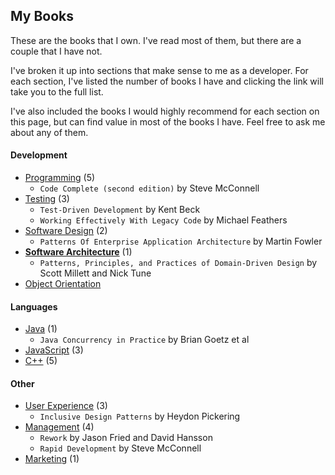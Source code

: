 ## My Books

These are the books that I own. I've read most of them, but there are a couple that I have not.

I've broken it up into sections that make sense to me as a developer. For each section, I've listed the number of books I have and clicking the link will take you to the full list.

I've also included the books I would highly recommend for each section on this page, but can find value in most of the books I have. Feel free to ask me about any of them.

#### Development

* [Programming](programming.md) (5)
  * ```Code Complete (second edition)``` by Steve McConnell
* [Testing](testing.md) (3)
  * ```Test-Driven Development``` by Kent Beck
  * ```Working Effectively With Legacy Code``` by Michael Feathers
* [Software Design](software-design.md) (2)
  * ```Patterns Of Enterprise Application Architecture``` by Martin Fowler
* **[Software Architecture](software-architecture.md)** (1)
  * ```Patterns, Principles, and Practices of Domain-Driven Design``` by Scott Millett and Nick Tune
* [Object Orientation](object-orientation.md)

#### Languages

* [Java](java.md) (1)
  * ```Java Concurrency in Practice``` by Brian Goetz et al
* [JavaScript](javascript.md) (3)
* [C++](c++.md) (5)

#### Other

* [User Experience](user-experience.md) (3)
  * ```Inclusive Design Patterns``` by Heydon Pickering
* [Management](management.md) (4)
  * ```Rework``` by Jason Fried and David Hansson
  * ```Rapid Development``` by Steve McConnell
* [Marketing](marketing.md) (1)
